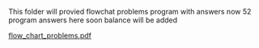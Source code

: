 This folder will provied flowchat problems program with answers now 52 program answers here soon balance will be added 

[flow_chart_problems.pdf](https://github.com/user-attachments/files/21142473/flow_chart_problems.pdf)
